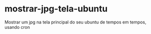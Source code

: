 # mostrar-jpg-tela-ubuntu
Mostrar um jpg na tela principal do seu ubuntu de tempos em tempos, usando cron
